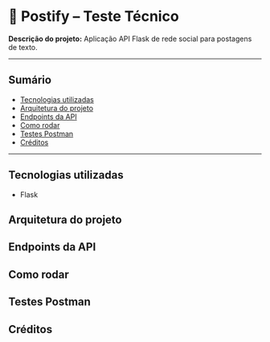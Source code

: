 # 📝 Postify – Teste Técnico
**Descrição do projeto:** Aplicação API Flask de rede social para postagens de texto.  

---

## Sumário
- [Tecnologias utilizadas](#tecnologias-utilizadas)
- [Arquitetura do projeto](#arquitetura-do-projeto)
- [Endpoints da API](#endpoints-da-api)
- [Como rodar](#como-rodar)
- [Testes Postman](#testes-postman)
- [Créditos](#créditos)

---

## Tecnologias utilizadas
- Flask


## Arquitetura do projeto

## Endpoints da API

## Como rodar

## Testes Postman

## Créditos
